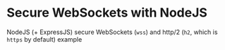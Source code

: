 # Secure WebSockets with NodeJS

NodeJS (+ ExpressJS) secure WebSockets (`wss`) and http/2 (`h2`, which is `https` by default) example 